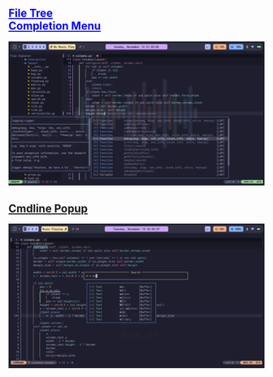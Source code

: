 ## <a href="https://github.com/nvim-tree/nvim-tree.lua" style="color: blue; text-decoration: underline;">File Tree</a><br><a href="https://github.com/hrsh7th/nvim-cmp" style="color: blue; text-decoration: underline;">Completion Menu</a>
<img src="screenshots/tree-cmp.png">

## <a href="https://github.com/folke/noice.nvim">Cmdline Popup</a>
<img src="screenshots/noice.png">
